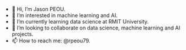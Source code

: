 - 👋 Hi, I’m Jason PEOU.
- 👀 I’m interested in machine learning and AI.
- 🌱 I’m currently learning data science at RMIT University.
- 💞️ I’m looking to collaborate on data science, machine learning and AI projects.
- 📫 How to reach me: @rpeou79.

<!---
rpeou79/rpeou79 is a ✨ special ✨ repository because its `README.md` (this file) appears on your GitHub profile.
You can click the Preview link to take a look at your changes.
--->

